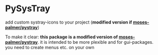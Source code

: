 # PySysTray
add custom systray-icons to your project (**modified version if [moses-palmer/pystray](https://github.com/moses-palmer/pystray)**)

To make it clear: **this package is a modified version of [moses-palmer/pystray](https://github.com/moses-palmer/pystray)**.
it is intended to be more plexible and for gui-packages.
you need to create menus etc. on your own

